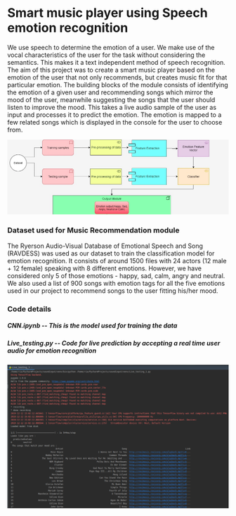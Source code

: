 # Smart music player using Speech emotion recognition
We use speech to determine the emotion of a user. We make use of the vocal characteristics of the user for the task without considering the semantics. This makes it a text independent method of speech recognition. The aim of this project was to create a smart music player based on the emotion of the user that not only recommends, but creates music fit for that particular emotion. 
The building blocks of the module consists of identifying the emotion of a given user and recommending songs which mirror the mood of the user, meanwhile suggesting the songs that the user should listen to improve the mood. This takes a live audio sample of the user as input and processes it to predict the emotion. The emotion is mapped to a few related songs which is displayed in the console for the user to choose from.


![](images/FlowDiagram.png)

### Dataset used for Music Recommendation module 
 
The Ryerson Audio-Visual Database of Emotional Speech and Song (RAVDESS) was used as our dataset to train the classification model for emotion recognition. It consists of around 1500 files with 24 actors (12 male + 12 female) speaking with 8 different emotions. However, we have considered only 5 of those emotions - happy, sad, calm, angry and neutral. We also used a list of 900 songs with emotion tags for all the five emotions used in our project to recommend songs to the user fitting his/her mood.

### Code details

##### CNN.ipynb -- This is the model used for training the data
##### Live_testing.py -- Code for live prediction by accepting a real time user audio for emotion recognition

![](images/Live_testing.png)

